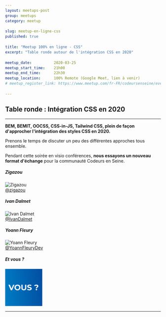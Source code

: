 ```yaml
---
layout: meetups-post
group: meetups
category: meetup

slug: meetup-en-ligne-css
published: true

title: "Meetup 100% en ligne - CSS"
excerpt: "Table ronde autour de l'intégration CSS en 2020"

meetup_date:          2020-03-25
meetup_start_time:    21h00
meetup_end_time:      22h30
meetup_location:      100% Remote (Google Meet, lien à venir)
# meetup_register_link: https://www.meetup.com/fr-FR/codeursenseine/events/269033882/

---
```


## Table ronde : Intégration CSS en 2020

---

**BEM, BEMIT, OOCSS, CSS-in-JS, Tailwind CSS, plein de façon d'approcher l'intégration des styles CSS en 2020.**

Prenons le temps de discuter un peu des différentes approches tous ensemble.

Pendant cette soirée en visio conférences, **nous essayons un nouveau format d'échange** pour la communauté Codeurs en Seine.

<div class="ces-l-grid">
  <div class="ces-l-grid__item is-1_2 is-1_4@xxs is-1_2@md is-1_4@lg">
    <h5>Zigazou</h5>
    <div><img src="https://pbs.twimg.com/profile_images/466834244266770432/Wc87gQBY_400x400.png" alt="Zigazou" width="120" /></div>
    <a href="https://twitter.com/zigazou">@zigazou</a>
  </div>

  <div class="ces-l-grid__item is-1_2 is-1_4@xxs is-1_2@md is-1_4@lg">
    <h5>Ivan Dalmet</h5>
    <div><img src="https://pbs.twimg.com/profile_images/741930557475573760/ur4w4dZV_400x400.jpg" alt="Ivan Dalmet" width="120" /></div>
    <a href="https://twitter.com/ivandalmet">@IvanDalmet</a>
  </div>

  <div class="ces-l-grid__item is-1_2 is-1_4@xxs is-1_2@md is-1_4@lg">
    <h5>Yoann Fleury</h5>
    <div><img src="https://pbs.twimg.com/profile_images/1204752262742118405/T4-_Qy2C_400x400.jpg" alt="Yoann Fleury" width="120" /></div>
    <a href="https://twitter.com/YoannFleuryDev">@YoannFleuryDev</a>
  </div>

  <div class="ces-l-grid__item is-1_2 is-1_4@xxs is-1_2@md is-1_4@lg">
    <h5>Et vous ?</h5>
    <div><img src="/images/meetups/speakers/CES-Vous.png" alt="Et vous ?" width="120" /></div>
  </div>
</div>

---